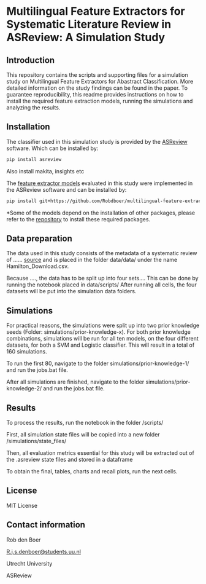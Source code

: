 # Multilingual Feature Extractors for Systematic Literature Review in ASReview: A Simulation Study

## Introduction

This repository contains the scripts and supporting files for a simulation study on Multilingual Feature Extractors for Abastract Classification. More detailed information on the study findings can be found in the paper. To guarantee reproducibility, this readme provides instructions on how to install the required feature extraction models, running the simulations and analyzing the results.


## Installation

The classifier used in this simulation study is provided by the [ASReview]() software. Which can be installed by:

```bash
pip install asreview
```

Also install makita, insights etc

The [feature extractor models]() evaluated in this study were implemented in the ASReview software and can be installed by:

```bash
pip install git+https://github.com/Robdboer/multilingual-feature-extractors.git
```

*Some of the models depend on the installation of other packages, please refer to the [repository]() to install these required packages.

## Data preparation

The data used in this study consists of the metadata of a systematic review of ...... [source]() and is placed in the folder data/data/ under the name Hamilton_Download.csv.

Because ...., the data has to be split up into four sets.... This can be done by running the notebook placed in data/scripts/
After running all cells, the four datasets will be put into the simulation data folders.


## Simulations

For practical reasons, the simulations were split up into two prior knowledge seeds (Folder: simulations/prior-knowledge-x). For both prior knowledge combinations, simulations will be run for all ten models, on the four different datasets, for both a SVM and Logistic classifier. This will result in a total of 160 simulations.

To run the first 80, navigate to the folder simulations/prior-knowledge-1/ and run the jobs.bat file.

After all simulations are finished, navigate to the folder simulations/prior-knowledge-2/ and run the jobs.bat file.


## Results

To process the results, run the notebook in the folder /scripts/

First, all simulation state files will be copied into a new folder /simulations/state_files/

Then, all evaluation metrics essential for this study will be extracted out of the .asreview state files and stored in a dataframe

To obtain the final, tables, charts and recall plots, run the next cells.


## License

MIT License

## Contact information
Rob den Boer

R.j.s.denboer@students.uu.nl

Utrecht University

ASReview
